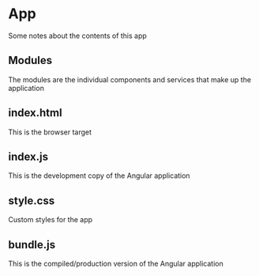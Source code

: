 # App

Some notes about the contents of this app

## Modules
The modules are the individual components and services that make up the application

## index.html
This is the browser target

## index.js
This is the development copy of the Angular application

## style.css
Custom styles for the app

## bundle.js
This is the compiled/production version of the Angular application

